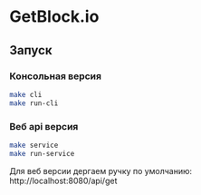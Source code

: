 # GetBlock.io

## Запуск

### Консольная версия

```sh
make cli
make run-cli
```

### Веб api версия

```sh
make service
make run-service
```

Для веб версии дергаем ручку по умолчанию: http://localhost:8080/api/get